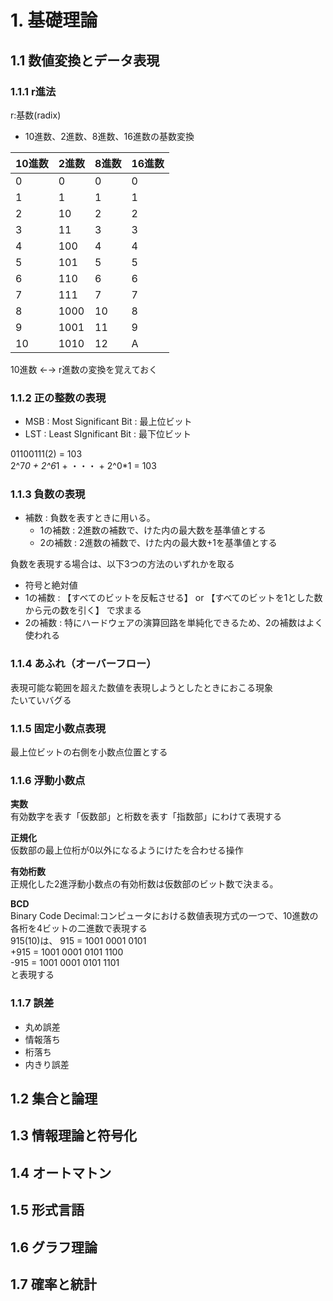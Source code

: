 
# 1. 基礎理論

## 1.1 数値変換とデータ表現

### 1.1.1 r進法

r:基数(radix)

* 10進数、2進数、8進数、16進数の基数変換

| 10進数 | 2進数 | 8進数 | 16進数 |
|-|-|-|-| 
| 0 | 0 | 0 | 0 |
| 1 | 1 | 1 | 1 |
| 2 | 10 | 2 | 2 |
| 3 | 11 | 3 | 3 |
| 4 | 100 | 4 | 4 |
| 5 | 101 | 5 | 5 |
| 6 | 110 | 6 | 6 |
| 7 | 111 | 7 | 7 |
| 8 | 1000 | 10 | 8 |
| 9 | 1001 | 11 | 9 |
| 10 | 1010 | 12 | A |

10進数 ←→ r進数の変換を覚えておく

### 1.1.2 正の整数の表現

* MSB : Most Significant Bit : 最上位ビット
* LST : Least SIgnificant Bit : 最下位ビット

01100111(2) = 103  
2^7*0 + 2^6*1 + ・・・ + 2^0*1 = 103  
 
### 1.1.3 負数の表現

* 補数 : 負数を表すときに用いる。
  * 1の補数 : 2進数の補数で、けた内の最大数を基準値とする 
  * 2の補数 : 2進数の補数で、けた内の最大数+1を基準値とする

負数を表現する場合は、以下3つの方法のいずれかを取る

* 符号と絶対値
* 1の補数 : 【すべてのビットを反転させる】 or 【すべてのビットを1とした数から元の数を引く】 で求まる
* 2の補数 : 特にハードウェアの演算回路を単純化できるため、2の補数はよく使われる

### 1.1.4 あふれ（オーバーフロー）

表現可能な範囲を超えた数値を表現しようとしたときにおこる現象  
たいていバグる

### 1.1.5 固定小数点表現

最上位ビットの右側を小数点位置とする

### 1.1.6 浮動小数点

**実数**  
有効数字を表す「仮数部」と桁数を表す「指数部」にわけて表現する

**正規化**  
仮数部の最上位桁が0以外になるようにけたを合わせる操作

**有効桁数**  
正規化した2進浮動小数点の有効桁数は仮数部のビット数で決まる。

**BCD**  
Binary Code Decimal:コンピュータにおける数値表現方式の一つで、10進数の各桁を4ビットの二進数で表現する  
915(10)は、 915 = 1001 0001 0101  
+915 = 1001 0001 0101 1100  
-915 = 1001 0001 0101 1101  
と表現する

### 1.1.7 誤差

* 丸め誤差
* 情報落ち
* 桁落ち
* 内きり誤差

## 1.2 集合と論理

## 1.3 情報理論と符号化

## 1.4 オートマトン

## 1.5 形式言語

## 1.6 グラフ理論

## 1.7 確率と統計

